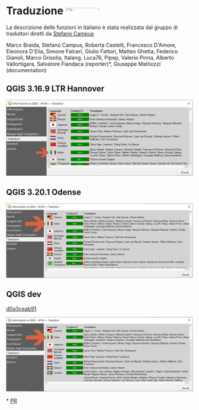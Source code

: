 # Traduzione <img src="https://raw.githubusercontent.com/gbvitrano/HfcQGIS/master/img/ita.jpg" class="immagonobox" width="90" height="18" alt=""/>
 
La descrizione delle funzioni in italiano è stata realizzata dal gruppo di traduttori diretti da [Stefano Campus](https://twitter.com/skampus1967?lang=it)

Marco Braida, Stefano Campus, Roberta Castelli, Francesco D'Amore, Eleonora D'Elia, Simone Falceri, Giulio Fattori, Matteo Ghetta, Federico Gianoli, Marco Grisolia, Italang, Luca76, Pipep, Valerio Pinna, Alberto Vallortigara, Salvatore Fiandaca (reporter)*, Giuseppe Mattiozzi (documentation)

## QGIS 3.16.9 LTR Hannover

[![](./img/traduzione_316_ltr.png)](./img/traduzione_316_ltr.png)

## QGIS 3.20.1 Odense

[![](./img/traduzione_320.png)](./img/traduzione_320.png)

## QGIS dev 

[d0a3ceab91](https://github.com/qgis/QGIS/commit/d0a3ceab91)

[![](./img/traduzione_dev.png)](./img/traduzione_dev.png)

\* [PR](https://github.com/qgis/QGIS/pull/44302/commits/e28a18a85c417b52f4768972ec4484ae11e56abe)
